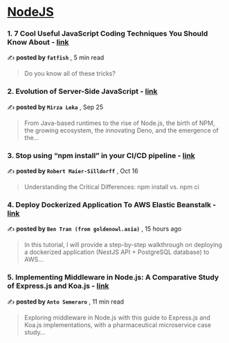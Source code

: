 
<h1><a href=https://medium.com/tag/nodejs/recommended target="_blank" rel="noopener noreferrer">NodeJS</a></h1>
<h3>1. 7 Cool Useful JavaScript Coding Techniques You Should Know About - <a href=https://medium.com/@fatfish/7-cool-useful-javascript-coding-techniques-you-should-know-about-4f98faede527?source=tag_recommended_feed---------0-84----------nodejs----------fbb84012_cb00_48ba_9b96_d993e64342c2------- target="_blank" rel="noopener noreferrer">link</a></h3>

✍️ **posted by `fatfish`** <date> , 5 min read</date>

<blockquote>Do you know all of these tricks?</blockquote>

<h3>2. Evolution of Server-Side JavaScript - <a href=https://medium.com/itnext/evolution-of-server-side-javascript-314a8d408da4?source=tag_recommended_feed---------1-107----------nodejs----------fbb84012_cb00_48ba_9b96_d993e64342c2------- target="_blank" rel="noopener noreferrer">link</a></h3>

✍️ **posted by `Mirza Leka`** <date> , Sep 25</date>

<blockquote>From Java-based runtimes to the rise of Node.js, the birth of NPM, the growing ecosystem, the innovating Deno, and the emergence of the…</blockquote>

<h3>3. Stop using “npm install” in your CI/CD pipeline - <a href=https://medium.com/bitsrc/stop-using-npm-install-in-your-ci-cd-pipeline-ba0378bbebfb?source=tag_recommended_feed---------2-85----------nodejs----------fbb84012_cb00_48ba_9b96_d993e64342c2------- target="_blank" rel="noopener noreferrer">link</a></h3>

✍️ **posted by `Robert Maier-Silldorff`** <date> , Oct 16</date>

<blockquote>Understanding the Critical Differences: npm install vs. npm ci</blockquote>

<h3>4. Deploy Dockerized Application To AWS Elastic Beanstalk - <a href=https://medium.com/@bentranz/deploy-dockerized-application-to-aws-elastic-beanstalk-f8a3cf2944a7?source=tag_recommended_feed---------3-84----------nodejs----------fbb84012_cb00_48ba_9b96_d993e64342c2------- target="_blank" rel="noopener noreferrer">link</a></h3>

✍️ **posted by `Ben Tran (from goldenowl.asia)`** <date> , 15 hours ago</date>

<blockquote>In this tutorial, I will provide a step-by-step walkthrough on deploying a dockerized application (NestJS API + PostgreSQL database) to AWS…</blockquote>

<h3>5. Implementing Middleware in Node.js: A Comparative Study of Express.js and Koa.js - <a href=https://medium.com/bitsrc/implementing-middleware-in-node-js-a-comparative-study-of-express-js-and-koa-js-a93f2ebd867c?source=tag_recommended_feed---------4-107----------nodejs----------fbb84012_cb00_48ba_9b96_d993e64342c2------- target="_blank" rel="noopener noreferrer">link</a></h3>

✍️ **posted by `Anto Semeraro`** <date> , 11 min read</date>

<blockquote>Exploring middleware in Node.js with this guide to Express.js and Koa.js implementations, with a pharmaceutical microservice case study…</blockquote>

